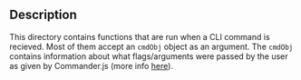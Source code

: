 ## Description

This directory contains functions that are run when a CLI command is recieved. Most of them accept an `cmdObj` object as an argument. The `cmdObj` contains information about what flags/arguments were passed by the user as given by Commander.js (more info [here](https://github.com/tj/commander.js/#action-handler)).

